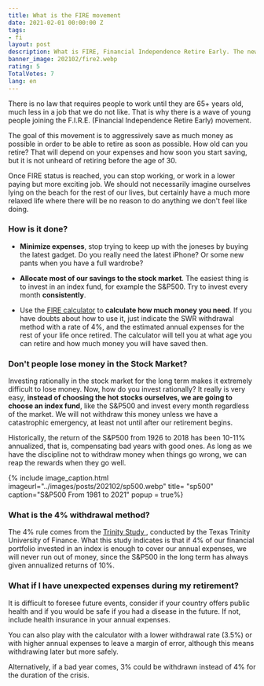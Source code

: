 ```yaml
---
title: What is the FIRE movement
date: 2021-02-01 00:00:00 Z
tags:
- fi
layout: post
description: What is FIRE, Financial Independence Retire Early. The new financial movement.
banner_image: 202102/fire2.webp
rating: 5
TotalVotes: 7
lang: en
---
```


There is no law that requires people to work until they are 65+ years old, much less in a job that we do not like. That is why there is a wave of young people joining the F.I.R.E. (Financial Independence Retire Early) movement.

<!--more-->

The goal of this movement is to aggressively save as much money as possible in order to be able to retire as soon as possible. How old can you retire? That will depend on your expenses and how soon you start saving, but it is not unheard of retiring before the age of 30.

Once FIRE status is reached, you can stop working, or work in a lower paying but more exciting job. We should not necessarily imagine ourselves lying on the beach for the rest of our lives, but certainly have a much more relaxed life where there will be no reason to do anything we don't feel like doing.

### How is it done?

- **Minimize expenses**, stop trying to keep up with the joneses by buying the latest gadget. Do you really need the latest iPhone? Or some new pants when you have a full wardrobe?

- **Allocate most of our savings to the stock market**. The easiest thing is to invest in an index fund, for example the S&P500. Try to invest every month **consistently**.

- Use the [FIRE calculator](/en/fire-calculator/) to **calculate how much money you need**. If you have doubts about how to use it, just indicate the SWR withdrawal method with a rate of 4%, and the estimated annual expenses for the rest of your life once retired. The calculator will tell you at what age you can retire and how much money you will have saved then.


### Don't people lose money in the Stock Market?

Investing rationally in the stock market for the long term makes it extremely difficult to lose money. Now, how do you invest rationally? It really is very easy, **instead of choosing the hot stocks ourselves, we are going to choose an index fund**, like the S&P500 and invest every month regardless of the market. We will not withdraw this money unless we have a catastrophic emergency, at least not until after our retirement begins.

Historically, the return of the S&P500 from 1926 to 2018 has been 10-11% annualized, that is, compensating bad years with good ones. As long as we have the discipline not to withdraw money when things go wrong, we can reap the rewards when they go well.

{% include image_caption.html imageurl="../images/posts/202102/sp500.webp" title= "sp500" caption="S&P500 From 1981 to 2021" popup = true%}

### What is the 4% withdrawal method?

The 4% rule comes from the <a rel="nofollow" href="https://en.wikipedia.org/wiki/Trinity_study"> Trinity Study </a>, conducted by the Texas Trinity University of Finance. What this study indicates is that if 4% of our financial portfolio invested in an index is enough to cover our annual expenses, we will never run out of money, since the S&P500 in the long term has always given annualized returns of 10%.

### What if I have unexpected expenses during my retirement?

It is difficult to foresee future events, consider if your country offers public health and if you would be safe if you had a disease in the future. If not, include health insurance in your annual expenses.

You can also play with the calculator with a lower withdrawal rate (3.5%) or with higher annual expenses to leave a margin of error, although this means withdrawing later but more safely.

Alternatively, if a bad year comes, 3% could be withdrawn instead of 4% for the duration of the crisis. 